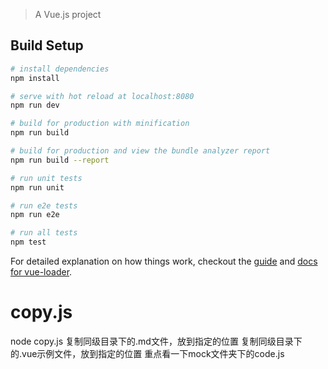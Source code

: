 > A Vue.js project

## Build Setup

``` bash
# install dependencies
npm install

# serve with hot reload at localhost:8080
npm run dev

# build for production with minification
npm run build

# build for production and view the bundle analyzer report
npm run build --report

# run unit tests
npm run unit

# run e2e tests
npm run e2e

# run all tests
npm test
```

For detailed explanation on how things work, checkout the [guide](http://vuejs-templates.github.io/webpack/) and [docs for vue-loader](http://vuejs.github.io/vue-loader).


# copy.js
node copy.js
复制同级目录下的.md文件，放到指定的位置
复制同级目录下的.vue示例文件，放到指定的位置
重点看一下mock文件夹下的code.js
